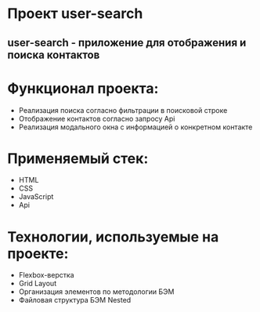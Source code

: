 # Проект user-search
## user-search - приложение для отображения и поиска контактов

# Функционал проекта:
* Реализация поиска согласно фильтрации в поисковой строке
* Отображение контактов согласно запросу Api
* Реализация модального окна с информацией о конкретном контакте

# Применяемый стек:
* HTML
* CSS
* JavaScript
* Api

# Технологии, используемые на проекте:
* Flexbox-верстка
* Grid Layout
* Организация элементов по методологии БЭМ
* Файловая структура БЭМ Nested
